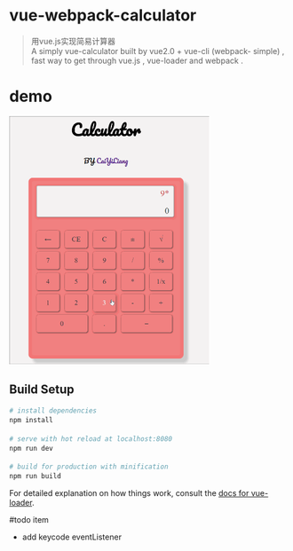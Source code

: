 # vue-webpack-calculator

> 用vue.js实现简易计算器<br>
>A simply vue-calculator built by vue2.0 + vue-cli (webpack- simple) , fast way to get through vue.js , vue-loader and webpack .

# demo
<img src="./calculator_vuejs.gif" alt="calculator.vuejs-demo" width="360px" height="auto">

## Build Setup

``` bash
# install dependencies
npm install

# serve with hot reload at localhost:8080
npm run dev

# build for production with minification
npm run build
```
For detailed explanation on how things work, consult the [docs for vue-loader](http://vuejs.github.io/vue-loader).

#todo item
- add keycode eventListener


